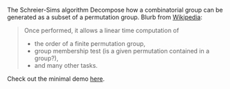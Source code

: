 The Schreier-Sims algorithm
Decompose how a combinatorial group can be generated as a subset of a permutation group.
Blurb from [Wikipedia](https://en.wikipedia.org/wiki/Schreier%E2%80%93Sims_algorithm):
> Once performed, it allows a linear time computation of
> - the order of a finite permutation group,
> - group membership test (is a given permutation contained in a group?),
> - and many other tasks.

Check out the minimal demo [here](https://yumichael.github.io/schreier-sims).
